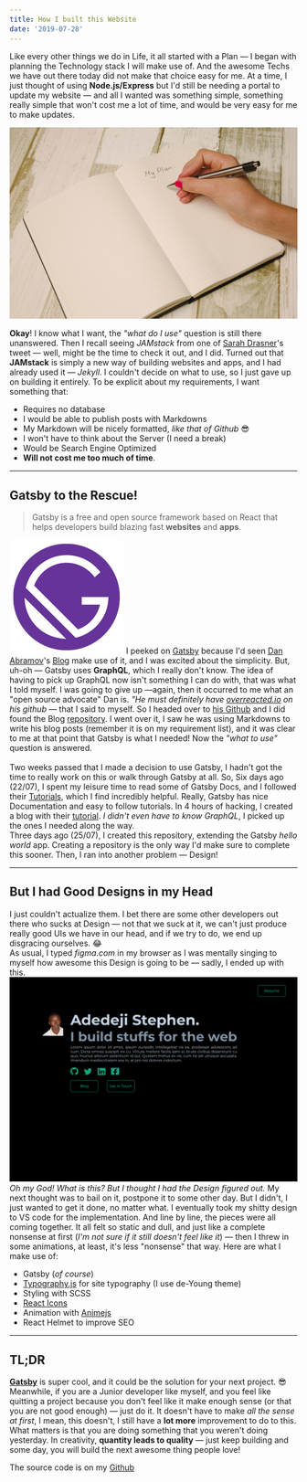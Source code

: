 ```yaml
---
title: How I built this Website
date: '2019-07-28'
---
```


Like every other things we do in Life, it all started with a Plan &mdash; I began with planning the Technology stack I will make use of. And the awesome Techs we have out there today did not make that choice easy for me. At a time, I just thought of using **Node.js/Express** but I'd still be needing a portal to update my website &mdash; and all I wanted was something simple, something really simple that won't cost me a lot of time, and would be very easy for me to make updates.

![Making plans image from pexels.com](./plan.jpg)

**Okay**! I know what I want, the *"what do I use"* question is still there unanswered. Then I recall seeing *JAMstack* from one of [Sarah Drasner](https://twitter.com/sarah_edo)'s tweet &mdash; well, might be the time to check it out, and I did. Turned out that **JAMstack** is simply a new way of building websites and apps, and I had already used it &mdash; *Jekyll*.
I couldn't decide on what to use, so I just gave up on building it entirely. To be explicit about my requirements, I want something that:
* Requires no database
* I would be able to publish posts with Markdowns
* My Markdown will be nicely formatted, *like that of Github* 😎
* I won't have to think about the Server (I need a break)
* Would be Search Engine Optimized
* **Will not cost me too much of time**.

---
## Gatsby to the Rescue!
> Gatsby is a free and open source framework based on React that helps developers build blazing fast **websites** and **apps**.

![Gatsby](./gatsby.png)
I peeked on [Gatsby](https://www.gatsbyjs.org/) because I'd seen [Dan Abramov](https://twitter.com/dan_abramov)'s [Blog](https://overreacted.io) make use of it, and I was excited about the simplicity. But, uh-oh &mdash; Gatsby uses **GraphQL**, which I really don't know. The idea of having to pick up GraphQL now isn't something I can do with, that was what I told myself. I was going to give up &mdash;again, then it occurred to me what an "open source advocate" Dan is. *"He must definitely have [overreacted.io](https://overreacted.io) on his github* &mdash; that I said to myself. So I headed over to [his Github](https://github.com/gaearon) and I did found the Blog [repository](https://github.com/gaearon/overreacted.io). I went over it, I saw he was using Markdowns to write his blog posts (remember it is on my requirement list), and it was clear to me at that point that Gatsby is what I needed! Now the *"what to use"* question is answered.
<br><br>
Two weeks passed that I made a decision to use Gatsby, I hadn't got the time to really work on this or walk through Gatsby at all. So, Six days ago (22/07), I spent my leisure time to read some of Gatsby Docs, and I followed their [Tutorials](https://www.gatsbyjs.org/tutorial/), which I find incredibly helpful. Really, Gatsby has nice Documentation and easy to follow tutorials. In 4 hours of hacking, I created a blog with their [tutorial](https://www.gatsbyjs.org/tutorial/). *I didn't even have to know GraphQL*, I picked up the ones I needed along the way.
<br>
Three days ago (25/07), I created this repository, extending the Gatsby *hello world* app. Creating a repository is the only way I'd make sure to complete this sooner. Then, I ran into another problem &mdash; Design!

---
## But I had Good Designs in my Head
I just couldn't actualize them. I bet there are some other developers out there who sucks at Design &mdash; not that we suck at it, we can't just produce really good UIs we have in our head, and if we try to do, we end up disgracing ourselves. 😂
<br>
As usual, I typed *figma.com* in my browser as I was mentally singing to myself how awesome this Design is going to be &mdash; sadly, I ended up with this.
![Figma Mockup](./figma-mockup.png)
<br>
*Oh my God! What is this? But I thought I had the Design figured out.* My next thought was to bail on it, postpone it to some other day. But I didn't, I just wanted to get it done, no matter what. I eventually took my shitty design to VS code for the implementation. And line by line, the pieces were all coming together. It all felt so static and dull, and just like a complete nonsense at first (*I'm not sure if it still doesn't feel like it*) &mdash; then I threw in some animations, at least, it's less "nonsense" that way. Here are what I make use of:
* Gatsby (*of course*)
* [Typography.js](https://kyleamathews.github.io/typography.js/) for site typography (I use de-Young theme)
* Styling with SCSS
* [React Icons](https://react-icons.netlify.com/)
* Animation with [Animejs](https://animejs.com/)
* React Helmet to improve SEO

---
## TL;DR
**[Gatsby](https://gatsbyjs.org)** is super cool, and it could be the solution for your next project. 😎
Meanwhile, if you are a Junior developer like myself, and you feel like quitting a project because you don't feel like it make enough sense (or that you are not good enough) &mdash; just do it. It doesn't have to make *all the sense at first*, I mean, this doesn't, I still have a **lot more** improvement to do to this. What matters is that you are doing something that you weren't doing yesterday. In creativity, **quantity leads to quality** &mdash; just keep building and some day, you will build the next awesome thing people love!
<br>

The source code is on my [Github](https://github.com/ionware/adedejistephen.com)